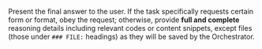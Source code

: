 Present the final answer to the user. If the task specifically requests certain form or format, obey the request; 
otherwise, provide **full and complete** reasoning details including relevant codes or content snippets, except 
files (those under `### FILE:` headings) as they will be saved by the Orchestrator.
